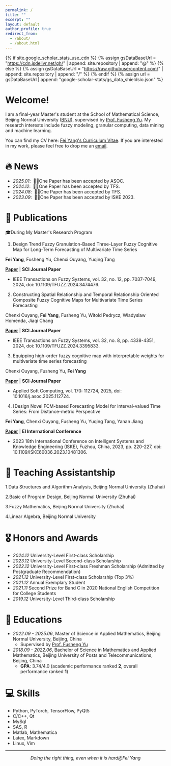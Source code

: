 ```yaml
---
permalink: /
title: ""
excerpt: ""
layout: default
author_profile: true
redirect_from: 
  - /about/
  - /about.html
---
```


{% if site.google_scholar_stats_use_cdn %}
{% assign gsDataBaseUrl = "https://cdn.jsdelivr.net/gh/" | append: site.repository | append: "@" %}
{% else %}
{% assign gsDataBaseUrl = "https://raw.githubusercontent.com/" | append: site.repository | append: "/" %}
{% endif %}
{% assign url = gsDataBaseUrl | append: "google-scholar-stats/gs_data_shieldsio.json" %}

<span class='anchor' id='about-me'></span>

# Welcome! 
I am a final-year Master's student at the School of Mathematical Science, Beijing Normal University ([BNU](https://www.bnu.edu/)), supervised by [Prof. Fusheng Yu](https://math.bnu.edu.cn/jzg/szdw/xy/a6eaeea38f944d17988e5f0aec3e5272.htm). My research interests include fuzzy modeling, granular computing, data mining and machine learning. 

You can find my CV here: [Fei Yang's Curriculum Vitae](../assets/CV_FeiYang.pdf). If you are interested in my work, please feel free to drop me an [email](0902fei.yang@gmail.com).

<!--I have published more than 100 papers at the top international AI conferences with total <a href='https://scholar.google.com/citations?user=DhtAFkwAAAAJ'>google scholar citations <strong><span id='total_cit'>260000+</span></strong></a> (You can also use google scholar badge <a href='https://scholar.google.com/citations?user=DhtAFkwAAAAJ'><img src="https://img.shields.io/endpoint?url={{ url | url_encode }}&logo=Google%20Scholar&labelColor=f6f6f6&color=9cf&style=flat&label=citations"></a>).-->

<!--插入图片语法为：![Alt](../images/tiktok.png width=200 height=100)-->

# 🔥 News
- *2025.01*: &nbsp;🎉🎉One Paper has been accepted by ASOC.
- *2024.12*: &nbsp;🎉🎉One Paper has been accepted by TFS.
- *2024.08*: &nbsp;🎉🎉One Paper has been accepted by TFS.
- *2023.09*: &nbsp;🎉🎉One Paper has been accepted by ISKE 2023.

# 📝 Publications 
🎓During My Master's Research Program

1. Design Trend Fuzzy Granulation-Based Three-Layer Fuzzy Cognitive Map for Long-Term Forecasting of Multivariate Time Series

**Fei Yang**, Fusheng Yu, Chenxi Ouyang, Yuqing Tang

[**Paper**](https://doi.org/10.1109/TFUZZ.2024.3474476) | <strong>SCI Journal Paper</strong>

- IEEE Transactions on Fuzzy Systems, vol. 32, no. 12, pp. 7037-7049, 2024, doi: 10.1109/TFUZZ.2024.3474476.

2. Constructing Spatial Relationship and Temporal Relationship Oriented Composite Fuzzy Cognitive Maps for Multivariate Time Series Forecasting

Chenxi Ouyang, **Fei Yang**, Fusheng Yu, Witold Pedrycz, Wladyslaw Homenda, Jiaqi Chang

[**Paper**](https://ieeexplore.ieee.org/document/10517313) | <strong>SCI Journal Paper</strong>
- IEEE Transactions on Fuzzy Systems, vol. 32, no. 8, pp. 4338-4351, 2024, doi: 10.1109/TFUZZ.2024.3395833.

3. Equipping high-order fuzzy cognitive map with interpretable weights for multivariate time series forecasting

 Chenxi Ouyang, Fusheng Yu, **Fei Yang**

[**Paper**](https://www.sciencedirect.com/science/article/pii/S1568494625000353) | <strong>SCI Journal Paper</strong>
- Applied Soft Computing, vol. 170: 112724, 2025, doi: 10.1016/j.asoc.2025.112724.

4. [Design Novel FCM-based Forecasting Model for Interval-valued Time Series: From Distance-metric Perspective

**Fei Yang**, Chenxi Ouyang, Fusheng Yu, Yuqing Tang, Yanan Jiang

[**Paper**](https://ieeexplore.ieee.org/document/10481306) | <strong>EI International Conference</strong>
- 2023 18th International Conference on Intelligent Systems and Knowledge Engineering (ISKE), Fuzhou, China, 2023, pp. 220-227, doi: 10.1109/ISKE60036.2023.10481306.
  
# 💬 Teaching Assistantship
1.Data Structures and Algorithm Analysis, Beijing Normal University (Zhuhai)

2.Basic of Program Design, Beijing Normal University (Zhuhai)

3.Fuzzy Mathematics, Beijing Normal University (Zhuhai)

4.Linear Algebra, Beijing Normal University

# 🎖 Honors and Awards
- *2024.12* University-Level First-class Scholarship
- *2023.12* University-Level Second-class Scholarship
- *2022.12* University-Level First-class Freshman Scholarship (Admitted by Postgraduate Recommendation)
- *2021.12* University-Level First-class Scholarship (Top 3%)
- *2021.12* Annual Exemplary Student
- *2021.11* Second Prize for Band C in 2020 National English Competition for College Students
- *2019.12* University-Level Third-class Scholarship
  
# 📖 Educations
- *2022.09 - 2025.06*, Master of Science in Applied Mathematics, Beijing Normal University, Beijing, China
  - Supervised by [Prof. Fusheng Yu](https://math.bnu.edu.cn/jzg/szdw/xy/a6eaeea38f944d17988e5f0aec3e5272.htm)
- *2018.09 - 2022.06*, Bachelor of Science in Mathematics and Applied Mathematics, Beijing University of Posts and Telecommunications, Beijing, China
  - **GPA**: 3.74/4.0 (academic performance ranked **2**, overall performance ranked **1**) 

# 💻 Skills
- Python, PyTorch, TensorFlow, PyQt5
- C/C++, Qt
- MySql
- SAS, R
- Matlab, Mathematica
- Latex, Markdown
- Linux, Vim

</div>
</div>

------

<p align="center">
  <i>Doing the right thing, even when it is hard@Fei Yang</i>
</p>
